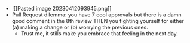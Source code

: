 - ![[Pasted image 20230412093945.png]]
- Pull Request dilemma: you have 7 cool approvals but there is a damn good comment in the 8th review THEN you fighting yourself for either (a) making a change or (b) worrying the previous ones.
	- Trust me, it stills make you embrace that feeling in the next day.